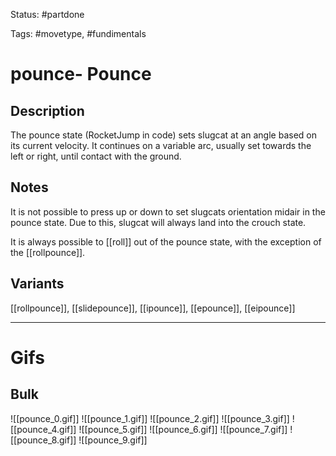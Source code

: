 Status: #partdone 

Tags: #movetype, #fundimentals

# pounce- Pounce
## Description
The pounce state (RocketJump in code) sets slugcat at an angle based on its current velocity. It continues on a variable arc, usually set towards the left or right, until contact with the ground.

## Notes
It is not possible to press up or down to set slugcats orientation midair in the pounce state. Due to this, slugcat will always land into the crouch state.

It is always possible to [[roll]] out of the pounce state, with the exception of the [[rollpounce]].

## Variants
[[rollpounce]], [[slidepounce]], [[ipounce]], [[epounce]], [[eipounce]]

___
# Gifs
## Bulk
![[pounce_0.gif]]
![[pounce_1.gif]]
![[pounce_2.gif]]
![[pounce_3.gif]]
![[pounce_4.gif]]
![[pounce_5.gif]]
![[pounce_6.gif]]
![[pounce_7.gif]]
![[pounce_8.gif]]
![[pounce_9.gif]]